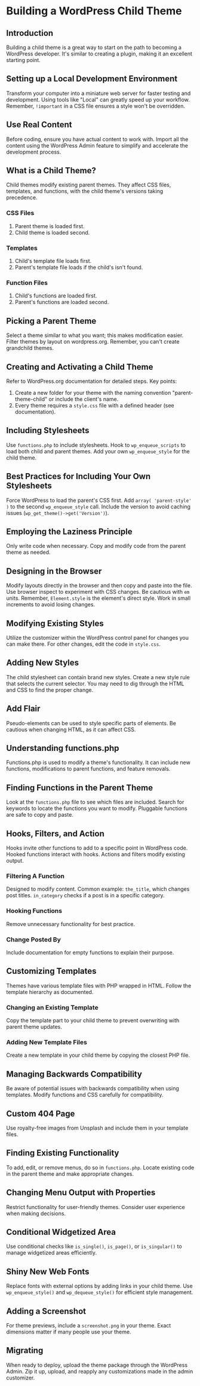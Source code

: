 # Building a WordPress Child Theme

## Introduction

Building a child theme is a great way to start on the path to becoming a WordPress developer. It's similar to creating a plugin, making it an excellent starting point.

## Setting up a Local Development Environment

Transform your computer into a miniature web server for faster testing and development. Using tools like "Local" can greatly speed up your workflow. Remember, `!important` in a CSS file ensures a style won't be overridden.

## Use Real Content

Before coding, ensure you have actual content to work with. Import all the content using the WordPress Admin feature to simplify and accelerate the development process.

## What is a Child Theme?

Child themes modify existing parent themes. They affect CSS files, templates, and functions, with the child theme's versions taking precedence.

### CSS Files

1. Parent theme is loaded first.
2. Child theme is loaded second.

### Templates

1. Child's template file loads first.
2. Parent's template file loads if the child's isn't found.

### Function Files

1. Child's functions are loaded first.
2. Parent's functions are loaded second.

## Picking a Parent Theme

Select a theme similar to what you want; this makes modification easier. Filter themes by layout on wordpress.org. Remember, you can't create grandchild themes.

## Creating and Activating a Child Theme

Refer to WordPress.org documentation for detailed steps. Key points:

1. Create a new folder for your theme with the naming convention "parent-theme-child" or include the client's name.
2. Every theme requires a `style.css` file with a defined header (see documentation).

## Including Stylesheets

Use `functions.php` to include stylesheets. Hook to `wp_enqueue_scripts` to load both child and parent themes. Add your own `wp_enqueue_style` for the child theme.

## Best Practices for Including Your Own Stylesheets

Force WordPress to load the parent's CSS first. Add `array( 'parent-style' )` to the second `wp_enqueue_style` call. Include the version to avoid caching issues (`wp_get_theme()->get('Version')`).

## Employing the Laziness Principle

Only write code when necessary. Copy and modify code from the parent theme as needed.

## Designing in the Browser

Modify layouts directly in the browser and then copy and paste into the file. Use browser inspect to experiment with CSS changes. Be cautious with `em` units. Remember, `Element.style` is the element's direct style. Work in small increments to avoid losing changes.

## Modifying Existing Styles

Utilize the customizer within the WordPress control panel for changes you can make there. For other changes, edit the code in `style.css`.

## Adding New Styles

The child stylesheet can contain brand new styles. Create a new style rule that selects the current selector. You may need to dig through the HTML and CSS to find the proper change.

## Add Flair

Pseudo-elements can be used to style specific parts of elements. Be cautious when changing HTML, as it can affect CSS.

## Understanding functions.php

Functions.php is used to modify a theme's functionality. It can include new functions, modifications to parent functions, and feature removals.

## Finding Functions in the Parent Theme

Look at the `functions.php` file to see which files are included. Search for keywords to locate the functions you want to modify. Pluggable functions are safe to copy and paste.

## Hooks, Filters, and Action

Hooks invite other functions to add to a specific point in WordPress code. Hooked functions interact with hooks. Actions and filters modify existing output.

### Filtering A Function

Designed to modify content. Common example: `the_title`, which changes post titles. `in_category` checks if a post is in a specific category.

### Hooking Functions

Remove unnecessary functionality for best practice.

### Change Posted By

Include documentation for empty functions to explain their purpose.

## Customizing Templates

Themes have various template files with PHP wrapped in HTML. Follow the template hierarchy as documented.

### Changing an Existing Template

Copy the template part to your child theme to prevent overwriting with parent theme updates.

### Adding New Template Files

Create a new template in your child theme by copying the closest PHP file.

## Managing Backwards Compatibility

Be aware of potential issues with backwards compatibility when using templates. Modify functions and CSS carefully for compatibility.

## Custom 404 Page

Use royalty-free images from Unsplash and include them in your template files.

## Finding Existing Functionality

To add, edit, or remove menus, do so in `functions.php`. Locate existing code in the parent theme and make appropriate changes.

## Changing Menu Output with Properties

Restrict functionality for user-friendly themes. Consider user experience when making decisions.

## Conditional Widgetized Area

Use conditional checks like `is_single()`, `is_page()`, or `is_singular()` to manage widgetized areas efficiently.

## Shiny New Web Fonts

Replace fonts with external options by adding links in your child theme. Use `wp_enqueue_style()` and `wp_dequeue_style()` for efficient style management.

## Adding a Screenshot

For theme previews, include a `screenshot.png` in your theme. Exact dimensions matter if many people use your theme.

## Migrating

When ready to deploy, upload the theme package through the WordPress Admin. Zip it up, upload, and reapply any customizations made in the admin customizer.
